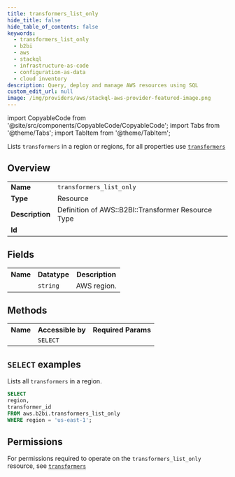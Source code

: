```yaml
---
title: transformers_list_only
hide_title: false
hide_table_of_contents: false
keywords:
  - transformers_list_only
  - b2bi
  - aws
  - stackql
  - infrastructure-as-code
  - configuration-as-data
  - cloud inventory
description: Query, deploy and manage AWS resources using SQL
custom_edit_url: null
image: /img/providers/aws/stackql-aws-provider-featured-image.png
---
```


import CopyableCode from '@site/src/components/CopyableCode/CopyableCode';
import Tabs from '@theme/Tabs';
import TabItem from '@theme/TabItem';

Lists <code>transformers</code> in a region or regions, for all properties use <a href="/providers/aws/serviceName/transformers/"><code>transformers</code></a>

## Overview
<table><tbody>
<tr><td><b>Name</b></td><td><code>transformers_list_only</code></td></tr>
<tr><td><b>Type</b></td><td>Resource</td></tr>
<tr><td><b>Description</b></td><td>Definition of AWS::B2BI::Transformer Resource Type</td></tr>
<tr><td><b>Id</b></td><td><CopyableCode code="aws.b2bi.transformers_list_only" /></td></tr>
</tbody></table>

## Fields
<table><tbody><tr><th>Name</th><th>Datatype</th><th>Description</th></tr><tr><td><CopyableCode code="region" /></td><td><code>string</code></td><td>AWS region.</td></tr>
</tbody></table>

## Methods

<table><tbody>
  <tr>
    <th>Name</th>
    <th>Accessible by</th>
    <th>Required Params</th>
  </tr>
  <tr>
    <td><CopyableCode code="list_resources" /></td>
    <td><code>SELECT</code></td>
    <td><CopyableCode code="region" /></td>
  </tr>
</tbody></table>

## `SELECT` examples
Lists all <code>transformers</code> in a region.
```sql
SELECT
region,
transformer_id
FROM aws.b2bi.transformers_list_only
WHERE region = 'us-east-1';
```


## Permissions

For permissions required to operate on the <code>transformers_list_only</code> resource, see <a href="/providers/aws/b2bi/transformers/#permissions"><code>transformers</code></a>

